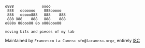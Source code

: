```
o888             oooo        
 888   ooooooo    888ooooo   
 888   ooooo888   888    888 
 888 888    888   888    888 
o888o 88ooo88 8o o888ooo88    
  
moving bits and pieces of my lab
```  
Maintained by `Francesco La Camera <fm@lacamera.org>`, entirely [ISC](LICENSE)
